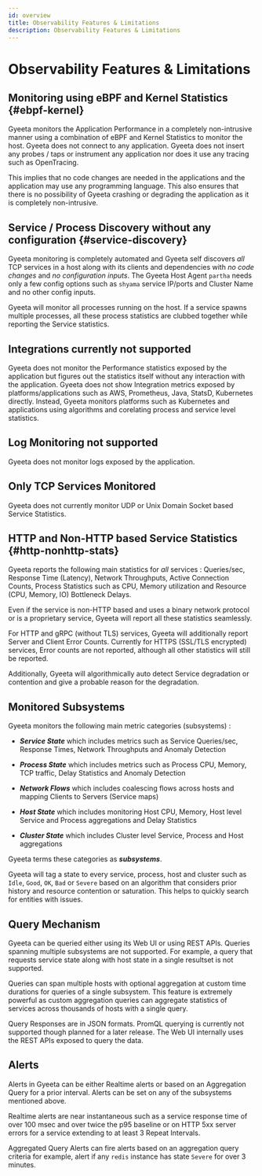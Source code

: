 ```yaml
---
id: overview
title: Observability Features & Limitations
description: Observability Features & Limitations
---
```


# Observability Features & Limitations

## Monitoring using eBPF and Kernel Statistics {#ebpf-kernel}

Gyeeta monitors the Application Performance in a completely non-intrusive manner using a combination of eBPF and Kernel Statistics to monitor the host. 
Gyeeta does not connect to any application. Gyeeta does not insert any probes / taps or instrument any application nor does it use any tracing such as OpenTracing.  

This implies that no code changes are needed in the applications and the application may use any programming language. This also ensures that there is no 
possibility of Gyeeta crashing or degrading the application as it is completely non-intrusive.

## Service / Process Discovery without any configuration {#service-discovery}

Gyeeta monitoring is completely automated and Gyeeta self discovers *all* TCP services in a host along with its clients and dependencies with *no code changes* 
and *no configuration inputs*. The Gyeeta Host Agent `partha` needs only a few config options such as `shyama` service IP/ports and Cluster Name and no other 
config inputs. 

Gyeeta will monitor all processes running on the host. If a service spawns multiple processes, all these process statistics are clubbed together while 
reporting the Service statistics.


## Integrations currently not supported

Gyeeta does not monitor the Performance statistics exposed by the application but figures out the statistics itself without any interaction with the application.
Gyeeta does not show Integration metrics exposed by platforms/applications such as AWS, Prometheus, Java, StatsD, Kubernetes directly. 
Instead, Gyeeta monitors platforms such as Kubernetes and applications using algorithms and corelating process and service level statistics. 

## Log Monitoring not supported

Gyeeta does not monitor logs exposed by the application.

## Only TCP Services Monitored

Gyeeta does not currently monitor UDP or Unix Domain Socket based Service Statistics.

## HTTP and Non-HTTP based Service Statistics {#http-nonhttp-stats}

Gyeeta reports the following main statistics for *all* services : Queries/sec, Response Time (Latency), Network Throughputs, Active Connection Counts, Process Statistics 
such as CPU, Memory utilization and Resource (CPU, Memory, IO) Bottleneck Delays. 

Even if the service is non-HTTP based and uses a binary network protocol or is a proprietary service, Gyeeta will report all these statistics seamlessly.

For HTTP and gRPC (without TLS) services, Gyeeta will additionally report Server and Client Error Counts. Currently for HTTPS (SSL/TLS encrypted) services, Error counts are 
not reported, although all other statistics will still be reported.

Additionally, Gyeeta will algorithmically auto detect Service degradation or contention and give a probable reason for the degradation.

## Monitored Subsystems

Gyeeta monitors the following main metric categories (subsystems) :

- ***Service State*** which includes metrics such as Service Queries/sec, Response Times, Network Throughputs and Anomaly Detection

- ***Process State*** which includes metrics such as Process CPU, Memory, TCP traffic, Delay Statistics and Anomaly Detection

- ***Network Flows*** which includes coalescing flows across hosts and mapping Clients to Servers (Service maps)

- ***Host State*** which includes monitoring Host CPU, Memory, Host level Service and Process aggregations and Delay Statistics

- ***Cluster State*** which includes Cluster level Service, Process and Host aggregations

Gyeeta terms these categories as ***subsystems***. 

Gyeeta will tag a state to every service, process, host and cluster such as `Idle`, `Good`, `OK`, `Bad` or `Severe` based on an algorithm that 
considers prior history and resource contention or saturation. This helps to quickly search for entities with issues.

## Query Mechanism

Gyeeta can be queried either using its Web UI or using REST APIs. Queries spanning multiple subsystems are not supported.
For example, a query that requests service state along with host state in a single resultset is not supported.

Queries can span multiple hosts with optional aggregation at custom time durations for queries of a single subsystem. 
This feature is extremely powerful as custom aggregation queries can aggregate statistics of services across thousands of hosts with a single query.

Query Responses are in JSON formats. PromQL querying is currently not supported though planned for a later release. 
The Web UI internally uses the REST APIs exposed to query the data.

## Alerts

Alerts in Gyeeta can be either Realtime alerts or based on an Aggregation Query for a prior interval. Alerts can be set on any of the subsystems mentioned above. 

Realtime alerts are near instantaneous such as a service response time of over 100 msec and over twice the p95 baseline or on HTTP 5xx server errors for a service 
extending to at least 3 Repeat Intervals.

Aggregated Query Alerts can fire alerts based on an aggregation query criteria for example, alert if any `redis` instance has state `Severe` for over 3 minutes.


